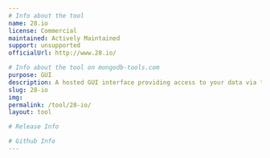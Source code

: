 ```yaml
---
# Info about the tool
name: 28.io
license: Commercial
maintained: Actively Maintained
support: unsupported
officialUrl: http://www.28.io/

# Info about the tool on mongodb-tools.com
purpose: GUI
description: A hosted GUI interface providing access to your data via the JSONiq query language.
slug: 28-io
img: 
permalink: /tool/28-io/
layout: tool

# Release Info

# Github Info
---
```


